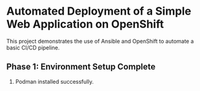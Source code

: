 # Automated Deployment of a Simple Web Application on OpenShift
This project demonstrates the use of Ansible and OpenShift to automate a basic CI/CD pipeline.
## Phase 1: Environment Setup Complete
1. Podman installed successfully.
